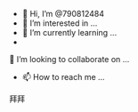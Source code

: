 - 👋 Hi, I’m @790812484
- 👀 I’m interested in ...
- 🌱 I’m currently learning ...
- 
💞️ I’m looking to collaborate on ...
- 📫 How to reach me ...

<!---
790812484/790812484 is a ✨ special ✨ repository because its `README.md` (this file) appears on your GitHub profile.
You can click the Preview link to take a look at your changes.
--->拜拜
